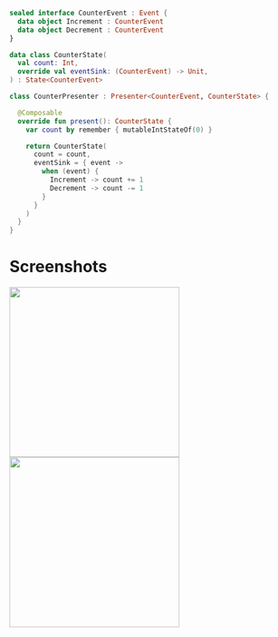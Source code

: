 ```kotlin
sealed interface CounterEvent : Event {
  data object Increment : CounterEvent
  data object Decrement : CounterEvent
}

data class CounterState(
  val count: Int,
  override val eventSink: (CounterEvent) -> Unit,
) : State<CounterEvent>

class CounterPresenter : Presenter<CounterEvent, CounterState> {

  @Composable
  override fun present(): CounterState {
    var count by remember { mutableIntStateOf(0) }

    return CounterState(
      count = count,
      eventSink = { event ->
        when (event) {
          Increment -> count += 1
          Decrement -> count -= 1
        }
      }
    )
  }
}
```

# Screenshots
<img src="https://github.com/user-attachments/assets/ab27a61a-4aee-43bd-aaa7-50d7d9f4a1a6" width=300>
<img src="https://github.com/user-attachments/assets/4673376a-dea0-4df1-a90a-0ffa6bded345" width=300>
